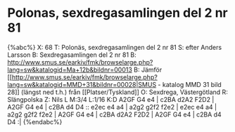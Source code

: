 # Polonas, sexdregasamlingen del 2 nr 81

{%abc%}
X: 68
T: Polonäs, sexdregasamlingen del 2 nr 81
S: efter Anders Larsson
B: Sexdregasamlingen del 2 nr 81
B: http://www.smus.se/earkiv/fmk/browselarge.php?lang=sw&katalogid=Ma+12b&bildnr=00013
B: Jämför [[http://www.smus.se/earkiv/fmk/browselarge.php?lang=sw&katalogid=MMD+31&bildnr=00028|SMUS - katalog MMD 31 bild 28]] (längst ned t.h.) från [[Platser/Tyskland]]
O: Sexdrega, Västergötland
R: Slängpolska
Z: Nils L
M:3/4
L:1/16
K:D
A2GF G4 e4 | c2BA d2A2 F2D2 | A2GF G4 e4 | c2BA d4 D4 ::
e2ec e4 a4 | a2g2 g2f2 f2e2 | e2ec e4 a4 | a2g2 g2f2 f2e2 |
A2GF G4 e4 | c2BA d2A2 F2D2 | A2GF G4 e4 | c2BA d4 D4 :|
{%endabc%}
